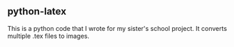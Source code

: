 ## python-latex

This is a python code that I wrote for my sister's school project. It converts
multiple .tex files to images.
